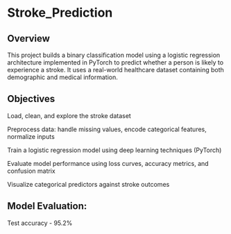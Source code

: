 # Stroke_Prediction

## Overview
This project builds a binary classification model using a logistic regression architecture implemented in PyTorch to predict whether a person is likely to experience a stroke. It uses a real-world healthcare dataset containing both demographic and medical information.

## Objectives
Load, clean, and explore the stroke dataset

Preprocess data: handle missing values, encode categorical features, normalize inputs

Train a logistic regression model using deep learning techniques (PyTorch)

Evaluate model performance using loss curves, accuracy metrics, and confusion matrix

Visualize categorical predictors against stroke outcomes

## Model Evaluation:
Test accuracy - 95.2%
